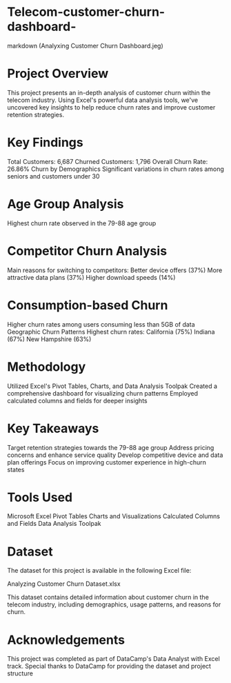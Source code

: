 # Telecom-customer-churn-dashboard-

markdown
(Analyxing Customer Churn Dashboard.jeg)

# Project Overview
This project presents an in-depth analysis of customer churn within the telecom industry. Using Excel's powerful data analysis tools, we've uncovered key insights to help reduce churn rates and improve customer retention strategies.

# Key Findings
Total Customers: 6,687
Churned Customers: 1,796
Overall Churn Rate: 26.86%
Churn by Demographics
Significant variations in churn rates among seniors and customers under 30

# Age Group Analysis
Highest churn rate observed in the 79-88 age group

# Competitor Churn Analysis
Main reasons for switching to competitors:
Better device offers (37%)
More attractive data plans (37%)
Higher download speeds (14%)

# Consumption-based Churn
Higher churn rates among users consuming less than 5GB of data
Geographic Churn Patterns
Highest churn rates:
California (75%)
Indiana (67%)
New Hampshire (63%)

# Methodology
Utilized Excel's Pivot Tables, Charts, and Data Analysis Toolpak
Created a comprehensive dashboard for visualizing churn patterns
Employed calculated columns and fields for deeper insights

# Key Takeaways
Target retention strategies towards the 79-88 age group
Address pricing concerns and enhance service quality
Develop competitive device and data plan offerings
Focus on improving customer experience in high-churn states

# Tools Used
Microsoft Excel
Pivot Tables
Charts and Visualizations
Calculated Columns and Fields
Data Analysis Toolpak

# Dataset
The dataset for this project is available in the following Excel file:

Analyzing Customer Churn Dataset.xlsx

This dataset contains detailed information about customer churn in the telecom industry, including demographics, usage patterns, and reasons for churn.

# Acknowledgements
This project was completed as part of DataCamp's Data Analyst with Excel track. Special thanks to DataCamp for providing the dataset and project structure
